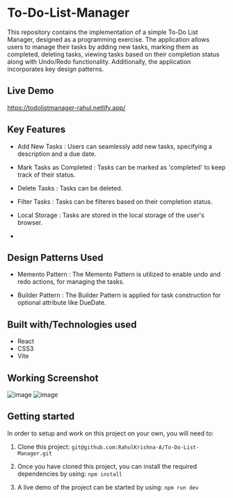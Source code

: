 
# To-Do-List-Manager

This repository contains the implementation of a simple To-Do List Manager, designed as a programming exercise. The application allows users to manage their tasks by adding new tasks, marking them as completed, deleting tasks, viewing tasks based on their completion status along with Undo/Redo functionality. Additionally, the application incorporates key design patterns.

## Live Demo

https://todolistmanager-rahul.netlify.app/

## Key Features
- Add New Tasks : Users can seamlessly add new tasks, specifying a description and a due date.

- Mark Tasks as Completed : Tasks can be marked as 'completed' to keep track of their status.

- Delete Tasks : Tasks can be deleted.

- Filter Tasks : Tasks can be filteres based on their completion status.

- Local Storage : Tasks are stored in the local storage of the user's browser.
- 
## Design Patterns Used

- Memento Pattern : The Memento Pattern is utilized to enable undo and redo actions, for managing the tasks.

- Builder Pattern : The Builder Pattern is applied for task construction for optional attribute like DueDate.
  
## Built with/Technologies used
- React
- CSS3
- Vite



## Working Screenshot


![image](https://github.com/RahulKrishna-A/To-Do-List-Manager/assets/109454528/14b960ad-bcfb-4583-aabe-540c42b4146e)
![image](https://github.com/RahulKrishna-A/To-Do-List-Manager/assets/109454528/34a9e508-c282-40f5-af04-b1b9c03f6c71)



## Getting started

In order to setup and work on this project on your own, you will need to:

1. Clone this project:
   `git@github.com:RahulKrishna-A/To-Do-List-Manager.git`

2. Once you have cloned this project, you can install the required dependencies by using:
   `npm install`

3. A live demo of the project can be started by using:
   `npm run dev`
